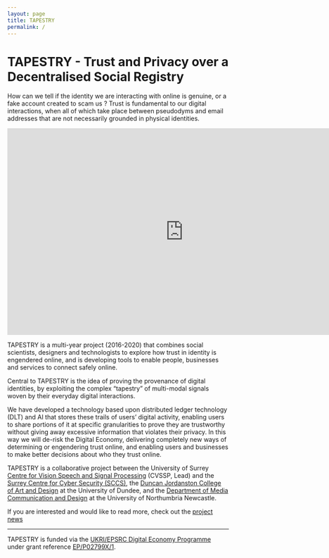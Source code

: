 ```yaml
---
layout: page
title: TAPESTRY
permalink: /
---
```

# TAPESTRY - Trust and Privacy over a Decentralised Social Registry

How can we tell if the identity we are interacting with online is genuine, or a fake account created to scam us ? 
Trust is fundamental to our digital interactions, when all of which take place between pseudodyms and email addresses that are not necessarily grounded in physical identities.

<div class="video-container">
    <iframe width="800" height="470" src="https://www.youtube.com/embed/ljxbfBFMrkQ?autoplay=1" frameborder="0" allow="accelerometer; autoplay; encrypted-media; gyroscope; picture-in-picture" allowfullscreen></iframe>
</div>


TAPESTRY is a multi-year project (2016-2020) that combines social scientists, designers and technologists to explore how trust in identity is engendered online, and is developing tools to enable people, businesses and services to connect safely online.

Central to TAPESTRY is the idea of proving the provenance of digital identities, by exploiting the complex &#8220;tapestry&#8221; of multi-modal signals woven by their everyday digital interactions.   

We have developed a technology based upon distributed ledger technology (DLT) and AI that stores these trails of users&#8217; digital activity, enabling users to share portions of it at specific granularities to prove they are trustworthy without giving away excessive information that violates their privacy. In this way we will de-risk the Digital Economy, delivering completely new ways of determining or engendering trust online, and enabling users and businesses to make better decisions about who they trust online.

TAPESTRY is a collaborative project between the University of Surrey <a href="https://www.surrey.ac.uk/centre-vision-speech-signal-processing" target="_blank">Centre for Vision Speech and Signal Processing</a> (CVSSP, Lead) and the <a href="https://www.surrey.ac.uk/surrey-centre-cyber-security" target="_blank">Surrey Centre for Cyber Security (SCCS)</a>, the <a href="https://www.dundee.ac.uk/djcad/" target="_blank">Duncan Jordanston College of Art and Design</a> at the University of Dundee, and the <a href="https://www.northumbria.ac.uk/about-us/academic-departments/northumbria-school-of-design/" target="_blank"> Department of Media Communication and Design</a> at the University of Northumbria Newcastle.

If you are interested and would like to read more, check out the <a href="/news">project news</a>

<hr/>
TAPESTRY is funded via the <a href="https://epsrc.ukri.org/research/ourportfolio/themes/digitaleconomy/">UKRI/EPSRC Digital Economy Programme</a> under grant reference <a href="https://gow.epsrc.ukri.org/NGBOViewGrant.aspx?GrantRef=EP/P02799X/1">EP/P02799X/1</a>.
